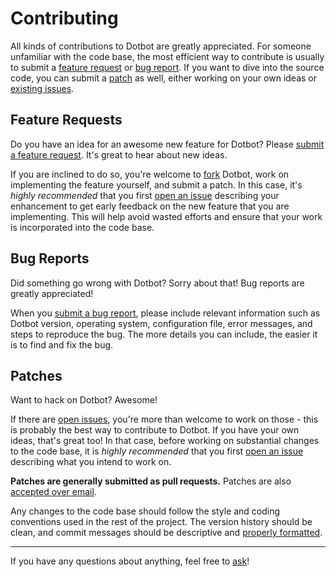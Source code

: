 Contributing
============

All kinds of contributions to Dotbot are greatly appreciated. For someone
unfamiliar with the code base, the most efficient way to contribute is usually
to submit a [feature request](#feature-requests) or [bug report](#bug-reports).
If you want to dive into the source code, you can submit a [patch](#patches) as
well, either working on your own ideas or [existing issues][issues].

Feature Requests
----------------

Do you have an idea for an awesome new feature for Dotbot? Please [submit a
feature request][issue]. It's great to hear about new ideas.

If you are inclined to do so, you're welcome to [fork][fork] Dotbot, work on
implementing the feature yourself, and submit a patch. In this case, it's
*highly recommended* that you first [open an issue][issue] describing your
enhancement to get early feedback on the new feature that you are implementing.
This will help avoid wasted efforts and ensure that your work is incorporated
into the code base.

Bug Reports
-----------

Did something go wrong with Dotbot? Sorry about that! Bug reports are greatly
appreciated!

When you [submit a bug report][issue], please include relevant information such
as Dotbot version, operating system, configuration file, error messages, and
steps to reproduce the bug. The more details you can include, the easier it is
to find and fix the bug.

Patches
-------

Want to hack on Dotbot? Awesome!

If there are [open issues][issues], you're more than welcome to work on those -
this is probably the best way to contribute to Dotbot. If you have your own
ideas, that's great too! In that case, before working on substantial changes to
the code base, it is *highly recommended* that you first [open an issue][issue]
describing what you intend to work on.

**Patches are generally submitted as pull requests.** Patches are also
[accepted over email][email].

Any changes to the code base should follow the style and coding conventions
used in the rest of the project. The version history should be clean, and
commit messages should be descriptive and [properly
formatted][commit-messages].

---

If you have any questions about anything, feel free to [ask][email]!

[issue]: https://github.com/skk/dotbot-kt/issues/new
[issues]: https://github.com/skk/dotbot-kt/issues
[fork]: https://github.com/skk/dotbot-kt/fork
[email]: mailto:me@skk.com
[commit-messages]: http://tbaggery.com/2008/04/19/a-note-about-git-commit-messages.html
